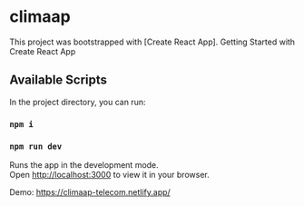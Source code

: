 # climaap

This project was bootstrapped with [Create React App].
Getting Started with Create React App

## Available Scripts

In the project directory, you can run:

### `npm i`
### `npm run dev`

Runs the app in the development mode.\
Open [http://localhost:3000](http://localhost:3000) to view it in your browser.

Demo: https://climaap-telecom.netlify.app/

